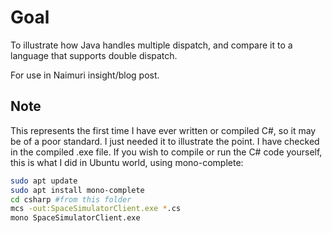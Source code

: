 # Goal
To illustrate how Java handles multiple dispatch, and compare it to a language that supports double dispatch. 

For use in Naimuri insight/blog post.

## Note
This represents the first time I have ever written or compiled C#, so it may be of a poor standard.
I just needed it to illustrate the point. I have checked in the compiled .exe file. If you wish to compile
or run the C# code yourself, this is what I did in Ubuntu world, using mono-complete:
```bash
sudo apt update
sudo apt install mono-complete
cd csharp #from this folder
mcs -out:SpaceSimulatorClient.exe *.cs
mono SpaceSimulatorClient.exe
```
